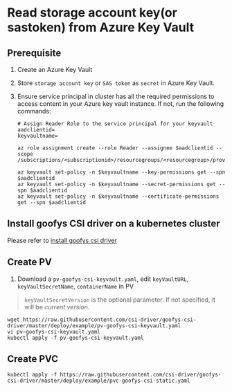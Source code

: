 # Read storage account key(or sastoken) from Azure Key Vault

## Prerequisite

1. Create an Azure Key Vault

2. Store `storage account key` or `SAS token` as `secret` in Azure Key Vault.

3. Ensure service principal in cluster has all the required permissions to access content in your Azure key vault instance. If not, run the following commands:

   ```console
   # Assign Reader Role to the service principal for your keyvault
   aadclientid=
   keyvaultname=

   az role assignment create --role Reader --assignee $aadclientid --scope /subscriptions/<subscriptionid>/resourcegroups/<resourcegroup>/providers/Microsoft.KeyVault/vaults/$keyvaultname

   az keyvault set-policy -n $keyvaultname --key-permissions get --spn $aadclientid
   az keyvault set-policy -n $keyvaultname --secret-permissions get --spn $aadclientid
   az keyvault set-policy -n $keyvaultname --certificate-permissions get --spn $aadclientid
   ```

## Install goofys CSI driver on a kubernetes cluster
Please refer to [install goofys csi driver](https://github.com/kubernetes-sigs/goofys-csi-driver/blob/master/docs/install-goofys-csi-driver.md)

## Create PV
1.  Download a `pv-goofys-csi-keyvault.yaml`, edit `keyVaultURL`, `keyVaultSecretName`, `containerName` in PV
> `keyVaultSecretVersion` is the optional parameter. If not specified, it will be *current version*.
```console
wget https://raw.githubusercontent.com/csi-driver/goofys-csi-driver/master/deploy/example/pv-goofys-csi-keyvault.yaml
vi pv-goofys-csi-keyvault.yaml
kubectl apply -f pv-goofys-csi-keyvault.yaml
```

## Create PVC 

```console
kubectl apply -f https://raw.githubusercontent.com/csi-driver/goofys-csi-driver/master/deploy/example/pvc-goofys-csi-static.yaml
```

